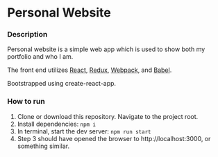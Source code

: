 # Personal Website
### Description
Personal website is a simple web app which is used to show both my portfolio and who I am.

The front end utilizes [React](https://github.com/facebook/react), [Redux](https://github.com/reactjs/redux), [Webpack](https://github.com/webpack/webpack), and [Babel](https://github.com/babel/babel).

Bootstrapped using create-react-app. 

### How to run
1. Clone or download this repository. Navigate to the project root.
2. Install dependencies: `npm i`
3. In terminal, start the dev server: `npm run start`
4. Step 3 should have opened the browser to http://localhost:3000, or something similar.